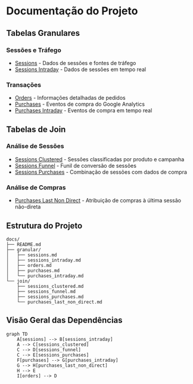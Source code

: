 # Documentação do Projeto

## Tabelas Granulares

### Sessões e Tráfego
- [Sessions](granular/sessions.md) - Dados de sessões e fontes de tráfego
- [Sessions Intraday](granular/sessions_intraday.md) - Dados de sessões em tempo real

### Transações
- [Orders](granular/orders.md) - Informações detalhadas de pedidos
- [Purchases](granular/purchases.md) - Eventos de compra do Google Analytics
- [Purchases Intraday](granular/purchases_intraday.md) - Eventos de compra em tempo real

## Tabelas de Join

### Análise de Sessões
- [Sessions Clustered](join/sessions_clustered.md) - Sessões classificadas por produto e campanha
- [Sessions Funnel](join/sessions_funnel.md) - Funil de conversão de sessões
- [Sessions Purchases](join/sessions_purchases.md) - Combinação de sessões com dados de compra

### Análise de Compras
- [Purchases Last Non Direct](join/purchases_last_non_direct.md) - Atribuição de compras à última sessão não-direta

## Estrutura do Projeto 

```
docs/
├── README.md
├── granular/
│   ├── sessions.md
│   ├── sessions_intraday.md
│   ├── orders.md
│   ├── purchases.md
│   └── purchases_intraday.md
└── join/
    ├── sessions_clustered.md
    ├── sessions_funnel.md
    ├── sessions_purchases.md
    └── purchases_last_non_direct.md
```

## Visão Geral das Dependências

```mermaid
graph TD
    A[sessions] --> B[sessions_intraday]
    A --> C[sessions_clustered]
    C --> D[sessions_funnel]
    C --> E[sessions_purchases]
    F[purchases] --> G[purchases_intraday]
    G --> H[purchases_last_non_direct]
    H --> E
    I[orders] --> D
``` 